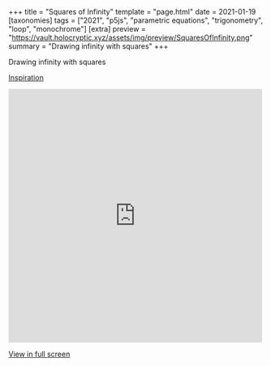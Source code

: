+++
title = "Squares of Infinity"
template = "page.html"
date = 2021-01-19
[taxonomies]
tags = ["2021", "p5js", "parametric equations", "trigonometry", "loop", "monochrome"]
[extra]
preview = "https://vault.holocryptic.xyz/assets/img/preview/SquaresOfInfinity.png"
summary = "Drawing infinity with squares"
+++

Drawing infinity with squares

<a target=_blank href="https://youtu.be/LaarVR1AOvs">Inspiration</a>

<embed
type="text/html"
src="https://vault.holocryptic.xyz/src/2021/SquaresOfInfinity"
width="500"
height="500"
/>

<a target=_blank href="https://vault.holocryptic.xyz/src/2021/SquaresOfInfinity">View in full screen</a>